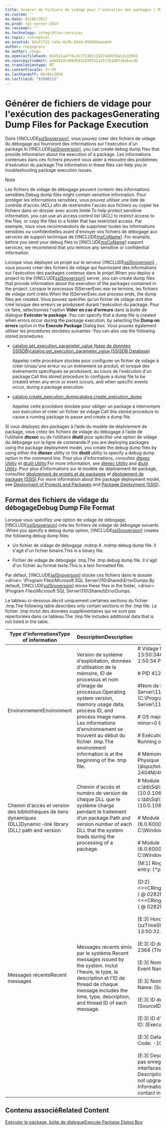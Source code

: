 ```yaml
---
title: Générer de fichiers de vidage pour l’exécution des packages | Microsoft Docs
ms.custom: ''
ms.date: 03/06/2017
ms.prod: sql-server-2014
ms.reviewer: ''
ms.technology: integration-services
ms.topic: conceptual
ms.assetid: 61ef1731-cb3a-4afb-b4a4-059b04aeade0
author: chugugrace
ms.author: chugu
ms.openlocfilehash: 61e511aaff6c3c77338211537a685f8a1dc82981
ms.sourcegitcommit: ad4d92dce894592a259721a1571b1d8736abacdb
ms.translationtype: MT
ms.contentlocale: fr-FR
ms.lasthandoff: 08/04/2020
ms.locfileid: "87600133"
---
```

# <a name="generating-dump-files-for-package-execution"></a><span data-ttu-id="ba2d5-102">Générer de fichiers de vidage pour l'exécution des packages</span><span class="sxs-lookup"><span data-stu-id="ba2d5-102">Generating Dump Files for Package Execution</span></span>
  <span data-ttu-id="ba2d5-103">Dans [!INCLUDE[ssISnoversion](../../includes/ssisnoversion-md.md)], vous pouvez créer des fichiers de vidage du débogage qui fourniront des informations sur l'exécution d'un package.</span><span class="sxs-lookup"><span data-stu-id="ba2d5-103">In [!INCLUDE[ssISnoversion](../../includes/ssisnoversion-md.md)], you can create debug dump files that provide information about the execution of a package.</span></span> <span data-ttu-id="ba2d5-104">Les informations contenues dans ces fichiers peuvent vous aider à résoudre des problèmes d'exécution du package.</span><span class="sxs-lookup"><span data-stu-id="ba2d5-104">The information in these files can help you in troubleshooting package execution issues.</span></span>  
  
> [!NOTE]  
>  <span data-ttu-id="ba2d5-105">Les fichiers de vidage de débogage peuvent contenir des informations sensibles.</span><span class="sxs-lookup"><span data-stu-id="ba2d5-105">Debug dump files might contain sensitive information.</span></span> <span data-ttu-id="ba2d5-106">Pour protéger les informations sensibles, vous pouvez utiliser une liste de contrôle d'accès (ACL) afin de restreindre l'accès aux fichiers ou copier les fichiers dans un dossier avec accès limité.</span><span class="sxs-lookup"><span data-stu-id="ba2d5-106">To help protect sensitive information, you can use an access control list (ACL) to restrict access to the files, or copy the files to a folder that has restricted access.</span></span> <span data-ttu-id="ba2d5-107">Par exemple, nous vous recommandons de supprimer toutes les informations sensibles ou confidentielles avant d'envoyer vos fichiers de débogage aux services de support technique de [!INCLUDE[msCoName](../../includes/msconame-md.md)] .</span><span class="sxs-lookup"><span data-stu-id="ba2d5-107">For example, before you send your debug files to [!INCLUDE[msCoName](../../includes/msconame-md.md)] support services, we recommend that you remove any sensitive or confidential information.</span></span>  
  
 <span data-ttu-id="ba2d5-108">Lorsque vous déployez un projet sur le serveur [!INCLUDE[ssISnoversion](../../includes/ssisnoversion-md.md)] , vous pouvez créer des fichiers de vidage qui fournissent des informations sur l'exécution des packages contenus dans le projet.</span><span class="sxs-lookup"><span data-stu-id="ba2d5-108">When you deploy a project to the [!INCLUDE[ssISnoversion](../../includes/ssisnoversion-md.md)] server, you can create dump files that provide information about the execution of the packages contained in the project.</span></span> <span data-ttu-id="ba2d5-109">Lorsque le processus ISServerExec.exe se termine, les fichiers de vidage sont créés.</span><span class="sxs-lookup"><span data-stu-id="ba2d5-109">When the ISServerExec.exe process ends, the dump files are created.</span></span> <span data-ttu-id="ba2d5-110">Vous pouvez spécifier qu'un fichier de vidage doit être créé lorsque des erreurs se produisent durant l'exécution du package. Pour ce faire, sélectionnez l'option **Vider en cas d'erreurs** dans la boîte de dialogue **Exécuter le package** .</span><span class="sxs-lookup"><span data-stu-id="ba2d5-110">You can specify that a dump file is created when errors occur during the package execution, by selecting the **Dump on errors** option in the **Execute Package** Dialog box.</span></span> <span data-ttu-id="ba2d5-111">Vous pouvez également utiliser les procédures stockées suivantes :</span><span class="sxs-lookup"><span data-stu-id="ba2d5-111">You can also use the following stored procedures:</span></span>  
  
-   [<span data-ttu-id="ba2d5-112">catalog.set_execution_parameter_value &#40;base de données SSISDB&#41;</span><span class="sxs-lookup"><span data-stu-id="ba2d5-112">catalog.set_execution_parameter_value &#40;SSISDB Database&#41;</span></span>](/sql/integration-services/system-stored-procedures/catalog-set-execution-parameter-value-ssisdb-database)  
  
     <span data-ttu-id="ba2d5-113">Appelez cette procédure stockée pour configurer un fichier de vidage à créer lorsqu'une erreur ou un événement se produit, et lorsque des événements spécifiques se produisent, au cours de l'exécution d'un package.</span><span class="sxs-lookup"><span data-stu-id="ba2d5-113">Call this stored procedure to configure a dump file to be created when any error or event occurs, and when specific events occur, during a package execution.</span></span>  
  
-   [<span data-ttu-id="ba2d5-114">catalog.create_execution_dump</span><span class="sxs-lookup"><span data-stu-id="ba2d5-114">catalog.create_execution_dump</span></span>](/sql/integration-services/system-stored-procedures/catalog-create-execution-dump)  
  
     <span data-ttu-id="ba2d5-115">Appelez cette procédure stockée pour obliger un package à interrompre son exécution et créer un fichier de vidage.</span><span class="sxs-lookup"><span data-stu-id="ba2d5-115">Call this stored procedure to cause a running package to pause and create a dump file.</span></span>  
  
 <span data-ttu-id="ba2d5-116">Si vous déployez des packages à l’aide du modèle de déploiement de package, vous créez les fichiers de vidage du débogage à l’aide de l’utilitaire **dtexec** ou de l’utilitaire **dtutil** pour spécifier une option de vidage du débogage sur la ligne de commande.</span><span class="sxs-lookup"><span data-stu-id="ba2d5-116">If you are deploying packages using the package deployment model, you create the debug dump files by using either the **dtexec** utility or the **dtutil** utility to specify a debug dump option in the command line.</span></span> <span data-ttu-id="ba2d5-117">Pour plus d'informations, consultez [dtexec Utility](../packages/dtexec-utility.md) et [dtutil Utility](../dtutil-utility.md).</span><span class="sxs-lookup"><span data-stu-id="ba2d5-117">For more information, see [dtexec Utility](../packages/dtexec-utility.md) and [dtutil Utility](../dtutil-utility.md).</span></span> <span data-ttu-id="ba2d5-118">Pour plus d’informations sur le modèle de déploiement de package, consultez [déploiement de projets et de packages](../packages/deploy-integration-services-ssis-projects-and-packages.md) et [déploiement de package &#40;SSIS&#41;](../packages/legacy-package-deployment-ssis.md).</span><span class="sxs-lookup"><span data-stu-id="ba2d5-118">For more information about the package deployment model, see [Deployment of Projects and Packages](../packages/deploy-integration-services-ssis-projects-and-packages.md) and [Package Deployment &#40;SSIS&#41;](../packages/legacy-package-deployment-ssis.md).</span></span>  
  
## <a name="debug-dump-file-format"></a><span data-ttu-id="ba2d5-119">Format des fichiers de vidage du débogage</span><span class="sxs-lookup"><span data-stu-id="ba2d5-119">Debug Dump File Format</span></span>  
 <span data-ttu-id="ba2d5-120">Lorsque vous spécifiez une option de vidage de débogage, [!INCLUDE[ssISnoversion](../../includes/ssisnoversion-md.md)] crée les fichiers de vidage de débogage suivants :</span><span class="sxs-lookup"><span data-stu-id="ba2d5-120">When you specify a debug dump option, [!INCLUDE[ssISnoversion](../../includes/ssisnoversion-md.md)] creates the following debug dump files:</span></span>  
  
-   <span data-ttu-id="ba2d5-121">Un fichier de vidage de débogage .mdmp.</span><span class="sxs-lookup"><span data-stu-id="ba2d5-121">A .mdmp debug dump file.</span></span> <span data-ttu-id="ba2d5-122">Il s'agit d'un fichier binaire.</span><span class="sxs-lookup"><span data-stu-id="ba2d5-122">This is a binary file.</span></span>  
  
-   <span data-ttu-id="ba2d5-123">Fichier de vidage de débogage .tmp.</span><span class="sxs-lookup"><span data-stu-id="ba2d5-123">The .tmp debug dump file.</span></span> <span data-ttu-id="ba2d5-124">Il s'agit d'un fichier au format texte.</span><span class="sxs-lookup"><span data-stu-id="ba2d5-124">This is a text formatted file.</span></span>  
  
 <span data-ttu-id="ba2d5-125">Par défaut, [!INCLUDE[ssISnoversion](../../includes/ssisnoversion-md.md)] stocke ces fichiers dans le dossier *\<drive>:* \Program Files\Microsoft SQL Server\110\Shared\ErrorDumps.</span><span class="sxs-lookup"><span data-stu-id="ba2d5-125">By default, [!INCLUDE[ssISnoversion](../../includes/ssisnoversion-md.md)] stores these files in the folder, *\<drive>:* \Program Files\Microsoft SQL Server\110\Shared\ErrorDumps.</span></span>  
  
 <span data-ttu-id="ba2d5-126">Le tableau ci-dessous décrit uniquement certaines sections du fichier .tmp.</span><span class="sxs-lookup"><span data-stu-id="ba2d5-126">The following table describes only certain sections in the .tmp file.</span></span> <span data-ttu-id="ba2d5-127">Le fichier .tmp inclut des données supplémentaires qui ne sont pas répertoriées dans ce tableau.</span><span class="sxs-lookup"><span data-stu-id="ba2d5-127">The .tmp file includes additional data that is not listed in the table.</span></span>  
  
|<span data-ttu-id="ba2d5-128">Type d'informations</span><span class="sxs-lookup"><span data-stu-id="ba2d5-128">Type of information</span></span>|<span data-ttu-id="ba2d5-129">Description</span><span class="sxs-lookup"><span data-stu-id="ba2d5-129">Description</span></span>|<span data-ttu-id="ba2d5-130">Exemple</span><span class="sxs-lookup"><span data-stu-id="ba2d5-130">Example</span></span>|  
|-------------------------|-----------------|-------------|  
|<span data-ttu-id="ba2d5-131">Environnement</span><span class="sxs-lookup"><span data-stu-id="ba2d5-131">Environment</span></span>|<span data-ttu-id="ba2d5-132">Version de système d'exploitation, données d'utilisation de la mémoire, ID de processus et nom d'image de processus.</span><span class="sxs-lookup"><span data-stu-id="ba2d5-132">Operating system version, memory usage data, process ID, and process image name.</span></span> <span data-ttu-id="ba2d5-133">Les informations d'environnement se trouvent au début du fichier .tmp.</span><span class="sxs-lookup"><span data-stu-id="ba2d5-133">The environment information is at the beginning of the .tmp file.</span></span>|<span data-ttu-id="ba2d5-134"># Vidage texte SSIS effectué le 13/09/2007 à 13:50:34</span><span class="sxs-lookup"><span data-stu-id="ba2d5-134"># SSIS Textual Dump taken at 9/13/2007 1:50:34 PM</span></span><br /><br /> <span data-ttu-id="ba2d5-135"># PID 4120</span><span class="sxs-lookup"><span data-stu-id="ba2d5-135">#PID 4120</span></span><br /><br /> <span data-ttu-id="ba2d5-136">#Nom de l'image [C:\Program Files\Microsoft SQL Server\110\DTS\Binn\DTExec.exe]</span><span class="sxs-lookup"><span data-stu-id="ba2d5-136">#Image Name [C:\Program Files\Microsoft SQL Server\110\DTS\Binn\DTExec.exe]</span></span><br /><br /> <span data-ttu-id="ba2d5-137"># OS major=6 minor=0 build=6000</span><span class="sxs-lookup"><span data-stu-id="ba2d5-137"># OS major=6 minor=0 build=6000</span></span><br /><br /> <span data-ttu-id="ba2d5-138"># Exécution sur 2 processeurs amd64 sous WOW64</span><span class="sxs-lookup"><span data-stu-id="ba2d5-138"># Running on 2 amd64 processors under WOW64</span></span><br /><br /> <span data-ttu-id="ba2d5-139"># Mémoire : 58 % utilisés.</span><span class="sxs-lookup"><span data-stu-id="ba2d5-139"># Memory: 58% in use.</span></span> <span data-ttu-id="ba2d5-140">Physique : 845M/2044M  Pagination : 2404M/4095M (dispo/total)</span><span class="sxs-lookup"><span data-stu-id="ba2d5-140">Physical: 845M/2044M  Paging: 2404M/4095M (avail/total)</span></span>|  
|<span data-ttu-id="ba2d5-141">Chemin d'accès et version des bibliothèques de liens dynamiques (DLL)</span><span class="sxs-lookup"><span data-stu-id="ba2d5-141">Dynamic-link library (DLL) path and version</span></span>|<span data-ttu-id="ba2d5-142">Chemin d'accès et numéro de version de chaque DLL que le système charge pendant le traitement d'un package.</span><span class="sxs-lookup"><span data-stu-id="ba2d5-142">Path and version number of each DLL that the system loads during the processing of a package.</span></span>|<span data-ttu-id="ba2d5-143"># Module chargé : c:\bb\Sql\DTS\src\bin\debug\i386\DTExec.exe (10.0.1069.5)</span><span class="sxs-lookup"><span data-stu-id="ba2d5-143"># Loaded Module: c:\bb\Sql\DTS\src\bin\debug\i386\DTExec.exe (10.0.1069.5)</span></span><br /><br /> <span data-ttu-id="ba2d5-144"># Module chargé : C:\Windows\SysWOW64\ntdll.dll (6.0.6000.16386)</span><span class="sxs-lookup"><span data-stu-id="ba2d5-144"># Loaded Module: C:\Windows\SysWOW64\ntdll.dll (6.0.6000.16386)</span></span><br /><br /> <span data-ttu-id="ba2d5-145"># Module chargé : C:\Windows\syswow64\kernel32.dll (6.0.6000.16386)</span><span class="sxs-lookup"><span data-stu-id="ba2d5-145"># Loaded Module: C:\Windows\syswow64\kernel32.dll (6.0.6000.16386)</span></span>|  
|<span data-ttu-id="ba2d5-146">Messages récents</span><span class="sxs-lookup"><span data-stu-id="ba2d5-146">Recent messages</span></span>|<span data-ttu-id="ba2d5-147">Messages récents émis par le système.</span><span class="sxs-lookup"><span data-stu-id="ba2d5-147">Recent messages issued by the system.</span></span> <span data-ttu-id="ba2d5-148">Inclut l'heure, le type, la description et l'ID de thread de chaque message.</span><span class="sxs-lookup"><span data-stu-id="ba2d5-148">Includes the time, type, description, and thread ID of each message.</span></span>|<span data-ttu-id="ba2d5-149">[M:1]   Ring buffer entry:              (\*pRecord)</span><span class="sxs-lookup"><span data-stu-id="ba2d5-149">[M:1]   Ring buffer entry:              (\*pRecord)</span></span><br /><br /> <span data-ttu-id="ba2d5-150">[D:2]      <<\<CRingBufferLogging::RingBufferLoggingRecord>>> ( \@ 0282F1A8 )</span><span class="sxs-lookup"><span data-stu-id="ba2d5-150">[D:2]      <<\<CRingBufferLogging::RingBufferLoggingRecord>>> ( \@ 0282F1A8 )</span></span><br /><br /> <span data-ttu-id="ba2d5-151">[E:3]         Horodatage : 2007-09-13 13:50:32.786      (szTimeStamp)</span><span class="sxs-lookup"><span data-stu-id="ba2d5-151">[E:3]         Time Stamp: 2007-09-13 13:50:32.786      (szTimeStamp)</span></span><br /><br /> <span data-ttu-id="ba2d5-152">[E:3]         ID du thread : 2368           (ThreadID)</span><span class="sxs-lookup"><span data-stu-id="ba2d5-152">[E:3]         Thread ID: 2368           (ThreadID)</span></span><br /><br /> <span data-ttu-id="ba2d5-153">[E:3]         Nom d'événement : OnError                        (EventName)</span><span class="sxs-lookup"><span data-stu-id="ba2d5-153">[E:3]         Event Name: OnError                        (EventName)</span></span><br /><br /> <span data-ttu-id="ba2d5-154">[E:3]         Nom de la source :                (SourceName)</span><span class="sxs-lookup"><span data-stu-id="ba2d5-154">[E:3]         Source Name:                (SourceName)</span></span><br /><br /> <span data-ttu-id="ba2d5-155">[E:3]         ID de la source :                        (SourceID)</span><span class="sxs-lookup"><span data-stu-id="ba2d5-155">[E:3]         Source ID:                        (SourceID)</span></span><br /><br /> <span data-ttu-id="ba2d5-156">[E:3]         ID d'exécution :                 (ExecutionGUID)</span><span class="sxs-lookup"><span data-stu-id="ba2d5-156">[E:3]         Execution ID:                 (ExecutionGUID)</span></span><br /><br /> <span data-ttu-id="ba2d5-157">[E:3]         Data Code: -1073446879              (DataCode)</span><span class="sxs-lookup"><span data-stu-id="ba2d5-157">[E:3]         Data Code: -1073446879              (DataCode)</span></span><br /><br /> <span data-ttu-id="ba2d5-158">[E:3]         Description : Le composant est manquant, n'est pas enregistré, ne peut pas être mis à niveau ou des interfaces obligatoires sont manquantes.</span><span class="sxs-lookup"><span data-stu-id="ba2d5-158">[E:3]         Description: The component is missing, not registered, not upgradeable, or missing required interfaces.</span></span> <span data-ttu-id="ba2d5-159">Informations de contact de ce composant : «  ».</span><span class="sxs-lookup"><span data-stu-id="ba2d5-159">The contact information for this component is "".</span></span>|  
  
## <a name="related-content"></a><span data-ttu-id="ba2d5-160">Contenu associé</span><span class="sxs-lookup"><span data-stu-id="ba2d5-160">Related Content</span></span>  
 [<span data-ttu-id="ba2d5-161">Exécuter le package, boîte de dialogue</span><span class="sxs-lookup"><span data-stu-id="ba2d5-161">Execute Package Dialog Box</span></span>](../execute-package-dialog-box.md)  
  
  
